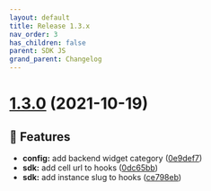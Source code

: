 ```yaml
---
layout: default
title: Release 1.3.x
nav_order: 3
has_children: false
parent: SDK JS
grand_parent: Changelog
---
```


# [1.3.0](https://github.com/lumapps/lumapps-sdk-js/compare/v1.2.1...v1.3.0) (2021-10-19)

## 🚀 Features

-  **config:** add backend widget category ([0e9def7](https://github.com/lumapps/lumapps-sdk-js/commit/0e9def704ba84cdd1d66e10a445f69be0998b7d8))
-  **sdk:** add cell url to hooks ([0dc65bb](https://github.com/lumapps/lumapps-sdk-js/commit/0dc65bb54af32e49bfdf261f8b13097fda3d8de5))
-  **sdk:** add instance slug to hooks ([ce798eb](https://github.com/lumapps/lumapps-sdk-js/commit/ce798eb7356315f3b78d61692f998db4891b0c50))
